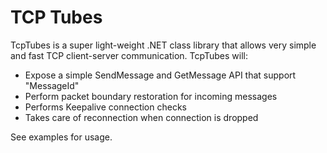 TCP Tubes
=========
TcpTubes is a super light-weight .NET class library that allows very simple and fast TCP client-server communication.
TcpTubes will:
- Expose a simple SendMessage and GetMessage API that support "MessageId"
- Perform packet boundary restoration for incoming messages
- Performs Keepalive connection checks
- Takes care of reconnection when connection is dropped

See examples for usage.